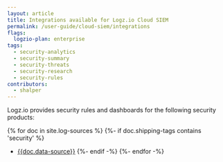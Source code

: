 ```yaml
---
layout: article
title: Integrations available for Logz.io Cloud SIEM
permalink: /user-guide/cloud-siem/integrations
flags:
  logzio-plan: enterprise
tags:
  - security-analytics
  - security-summary
  - security-threats
  - security-research
  - security-rules
contributors:
  - shalper
---
```


Logz.io provides security rules and dashboards for the following security products:

{% for doc in site.log-sources %}
{%- if doc.shipping-tags contains 'security' %}
* [{{doc.data-source}}]({{doc.url}})
{%- endif -%}
{%- endfor -%}
